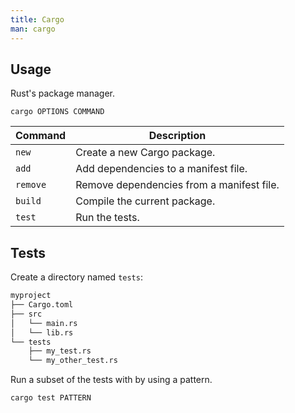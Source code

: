 ```yaml
---
title: Cargo
man: cargo
---
```


## Usage

Rust's package manager.

```shell
cargo OPTIONS COMMAND
```

| Command | Description |
| --- | --- |
| `new` | Create a new Cargo package. |
| `add` | Add dependencies to a manifest file. |
| `remove` | Remove dependencies from a manifest file. |
| `build` | Compile the current package. |
| `test` | Run the tests. |

## Tests

Create a directory named `tests`:

```txt
myproject
├── Cargo.toml
├── src
│   └── main.rs
│   └── lib.rs
└── tests
    ├── my_test.rs
    └── my_other_test.rs
```

Run a subset of the tests with by using a pattern.

```shell
cargo test PATTERN
```
